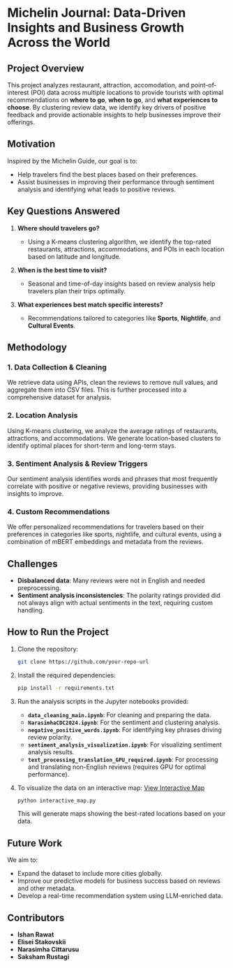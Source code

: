 # Michelin Journal: Data-Driven Insights and Business Growth Across the World

## Project Overview

This project analyzes restaurant, attraction, accomodation, and point-of-interest (POI) data across multiple locations to provide tourists with optimal recommendations on **where to go**, **when to go**, and **what experiences to choose**. By clustering review data, we identify key drivers of positive feedback and provide actionable insights to help businesses improve their offerings.

## Motivation

Inspired by the Michelin Guide, our goal is to:
- Help travelers find the best places based on their preferences.
- Assist businesses in improving their performance through sentiment analysis and identifying what leads to positive reviews.

## Key Questions Answered
1. **Where should travelers go?**
   - Using a K-means clustering algorithm, we identify the top-rated restaurants, attractions, accommodations, and POIs in each location based on latitude and longitude.
   
2. **When is the best time to visit?**
   - Seasonal and time-of-day insights based on review analysis help travelers plan their trips optimally.

3. **What experiences best match specific interests?**
   - Recommendations tailored to categories like **Sports**, **Nightlife**, and **Cultural Events**.

## Methodology

### 1. Data Collection & Cleaning
We retrieve data using APIs, clean the reviews to remove null values, and aggregate them into CSV files. This is further processed into a comprehensive dataset for analysis.

### 2. Location Analysis
Using K-means clustering, we analyze the average ratings of restaurants, attractions, and accommodations. We generate location-based clusters to identify optimal places for short-term and long-term stays.

### 3. Sentiment Analysis & Review Triggers
Our sentiment analysis identifies words and phrases that most frequently correlate with positive or negative reviews, providing businesses with insights to improve.

### 4. Custom Recommendations
We offer personalized recommendations for travelers based on their preferences in categories like sports, nightlife, and cultural events, using a combination of mBERT embeddings and metadata from the reviews.

## Challenges

- **Disbalanced data**: Many reviews were not in English and needed preprocessing.
- **Sentiment analysis inconsistencies**: The polarity ratings provided did not always align with actual sentiments in the text, requiring custom handling.

## How to Run the Project

1. Clone the repository:
   ```bash
   git clone https://github.com/your-repo-url
   ```
2. Install the required dependencies:
   ```bash
   pip install -r requirements.txt
   ```
3. Run the analysis scripts in the Jupyter notebooks provided:
   * **`data_cleaning_main.ipynb`**: For cleaning and preparing the data.
   * **`NarasimhaCDC2024.ipynb`**: For the sentiment and clustering analysis.
   * **`negative_positive_words.ipynb`**: For identifying key phrases driving review polarity.
   * **`sentiment_analysis_visualization.ipynb`**: For visualizing sentiment analysis results.
   * **`text_processing_translation_GPU_required.ipynb`**: For processing and translating non-English reviews (requires GPU for optimal performance).

4. To visualize the data on an interactive map:
   [View Interactive Map](https://ishan-rawat1.github.io/CDC2024/combined_category_map.html)
   
   ```bash
   python interactive_map.py
   ```
   This will generate maps showing the best-rated locations based on your data.

## Future Work

We aim to:

* Expand the dataset to include more cities globally.
* Improve our predictive models for business success based on reviews and other metadata.
* Develop a real-time recommendation system using LLM-enriched data.

## Contributors

* **Ishan Rawat**
* **Elisei Stakovskii**
* **Narasimha Cittarusu**
* **Saksham Rustagi**


